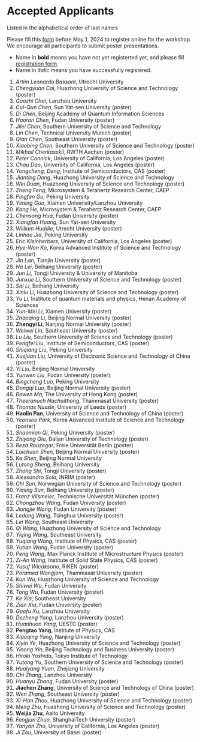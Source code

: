 # Accepted Applicants 

Listed in the alphabetical order of last names

Please fill this [form](https://forms.office.com/r/ViypDDve5B) before May 1, 2024 to register online for the workshop. We encourage all participants to submit poster presentations.

- Name in **bold** means you have not yet registerted yet, and please fill [registration form](https://forms.office.com/r/ViypDDve5B).
- Name in _italic_ means you have successfully registered. 

1. _Artim Leonardo Bassant_, Utrecht University
1. _Chengyuan Cai_, Huazhong University of Science and Technology (poster)
1. _Guozhi Chai_, Lanzhou University
1. _Cui-Qun Chen_, Sun Yat-sen University (poster)
1. _Di Chen_, Beijing Academy of Quantum Information Sciences
1. _Haoran Chen_, Fudan University (poster)
1. _Jilei Chen_, Southern University of Science and Technology
1. _Lin Chen_, Technical University Munich (poster)
1. _Qian Chen_, Southeast University (poster)
1. _Xiaobing Chen_, Southern University of Science and Technology (poster)
1. _Mikhail Cherkasskii_, RWTH Aachen (poster)
1. _Peter Connick_, University of California, Los Angeles (poster)
1. _Chau Dao_, University of California, Los Angeles (poster)
1. _Yongcheng, Deng_,	Institute of Semiconductors, CAS (poster)
1. _Jianting Dong_, Huazhong University of Science and Technology
1. _Wei Duan_, Huazhong University of Science and Technology (poster)
1. _Zheng Feng_, Microsystem & Terahertz Research Center, CAEP
1. _Pingfan Gu_, Peking University
1. _Yiming Guo_, Xiamen Univerisity/Lanzhou University
1. _Kang He_, Microsystem & Terahertz Research Center, CAEP
1. _Chensong Hua_, Fudan University (poster)
1. _Xiangfan Huang_, Sun Yat-sen University
1. _William Huddie_, Utrecht University (poster)
1. _Linhao Jia_, Peking University
1. _Eric Kleinherbers_, University of California, Los Angeles (poster)
1. _Hye-Won Ko_, Korea Advanced Institute of Science and Technology (poster)
1. _Jin Lan_, Tianjin University (poster)
1. _Na Lei_, Beihang University (poster)
1. _Jun Li_, Tongji University & University of Manitoba
1. _Junxue Li_, Southern University of Science and Technology (poster)
1. _Sai Li_, Beihang University
1. _Xinlu Li_, Huazhong University of Science and Technology (poster)
1. _Yu Li_, Institute of quantum materials and physics, Henan Academy of Sciences
1. _Yun-Mei Li_, Xiamen University (poster)
1. _Zhaoqing Li_, Beijing Normal University (poster)
1. **Zhengyi Li**, Nanjing Normal University (poster)
1. _Weiwei Lin_, Southeast University (poster)
1. _Lu Liu_, Southern University of Science and Technology (poster)
1. _Pengfei Liu_,	Institute of Semiconductors, CAS (poster)
1. _Shiqiang Liu_, Peking University
1. _Xuejuan Liu_,	University of Electronic Science and Technology of China (poster)
1. _Yi Liu_, Beijing Normal University
1. _Yunwen Liu_, Fudan University (poster)
1. _Bingcheng Luo_, Peking University
1. _Dongqi Luo_, Beijing Normal University (poster)
1. _Bowen Ma_, The University of Hong Kong (poster)
1. _Theeranuch Nachaithong_, Thammasat University (poster)
1. _Thomas Nussle_, University of Leeds (poster)
1. **Haolin Pan**, University of Science and Technology of China (poster)
1. _Yeonsoo Park_, Korea Advanced Institute of Science and Technology (poster)
1. _Shaomian Qi_, Peking University (poster)
1. _Zhiyong Qiu_, Dalian University of Technology (poster)
1. _Reza Rouzegar_, Freie Universität Berlin (poster)
1. _Laichuan Shen_, Beijing Normal University (poster)
1. _Ka Shen_, Beijing Normal University
1. _Lutong Sheng_, Beihang University
1. _Zhong Shi_, Tongji University (poster)
1. _Alessandro Sola_, INRIM (poster)
1. _Chi Sun_, Norwegian University of Science and Technology (poster)
1. _Yiming Sun_, Beihang University (poster)
1. _Franz Vilsmeier_,	Technische Universität München (poster)
1. _Chongzhou Wang_, Fudan University (poster)
1. _Jiongjie Wang_, Fudan University (poster)
1. _Ledong Wang_, Tsinghua University (poster)
1. _Lei Wang_, Southeast University
1. _Qi Wang_, Huazhong University of Science and Technology 
1. _Yiqing Wang_, Southeast University
1. _Yuqiang Wang_, Institute of Physics, CAS (poster)
1. _Yutian Wang_, Fudan University (poster)
1. _Peng Wang_, Max Planck Institute of Microstructure Physics (poster)
1. _Zi-An Wang_, Institute of Solid State Physics, CAS (poster)
1. _Yusuf Wicaksono_, RIKEN (poster)
1. _Poramed Wongjom_,	Thammasat University (poster)
1. _Kun Wu_, Huazhong University of Science and Technology
1. _Shiwei Wu_, Fudan University
1. _Tong Wu_, Fudan University (poster)
1. _Ke Xia_, Southeast University
1. _Zian Xia_, Fudan University (poster)
1. _Guofu Xu_, Lanzhou University
1. _Dezheng Yang_, Lanzhou University (poster)
1. _Huanhuan Yang_, UESTC (poster)
1. **Pengtao Yang**, Institute of Physics, CAS
1. _Xiaoqing Yang_, Nanjing University
1. _Xiyin Ye_, Huazhong University of Science and Technology (poster)
1. _Yinong Yin_, Beijing Technology and Business University (poster)
1. _Hiroki Yoshida_, Tokyo Institute of Technology
1. _Yutong Yu_, Southern University of Science and Technology (poster)
1. _Huaiyang Yuan_, Zhejiang University
1. _Chi Zhang_, Lanzhou University
1. _Huanyu Zhang_, Fudan University (poster)
1. **Jiachen Zhang**, University of Science and Technology of China (poster)
1. _Wen Zhang_, Southeast University (poster)
1. _Xi-Han Zhou_,	Huazhong University of Science and Technology (poster)
1. _Meng Zhu_, Huazhong University of Science and Technology (poster)
1. **Weijia Zhu**, Aalto University
1. _Fengjun Zhuo_, ShanghaiTech University (poster)
1. _Yanyan Zhu_, University of California, Los Angeles (poster)
1. _Ji Zou_, University of Basel (poster)

<!-- 1. _Andrei Telegin_, M.N. Mikheev Institute of Metal Physics UB of RAS (poster)
1. _Zhibo Zhao_, Karlsruhe Institute of Technology  -->